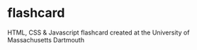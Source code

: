 # flashcard
HTML, CSS &amp; Javascript flashcard created at the University of Massachusetts Dartmouth
